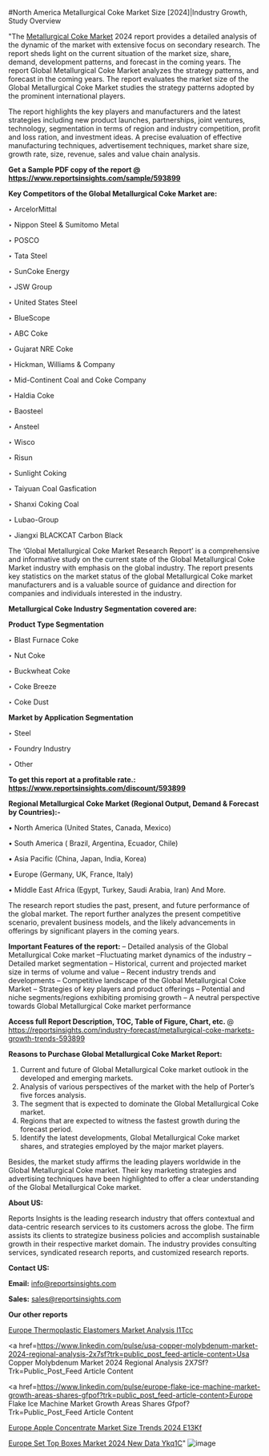 #North America Metallurgical Coke Market Size [2024]|Industry Growth, Study Overview

"The <a href=https://www.reportsinsights.com/sample/593899>Metallurgical Coke Market</a> 2024 report provides a detailed analysis of the dynamic of the market with extensive focus on secondary research. The report sheds light on the current situation of the market size, share, demand, development patterns, and forecast in the coming years. The report Global Metallurgical Coke Market analyzes the strategy patterns, and forecast in the coming years. The report evaluates the market size of the Global Metallurgical Coke Market studies the strategy patterns adopted by the prominent international players.

The report highlights the key players and manufacturers and the latest strategies including new product launches, partnerships, joint ventures, technology, segmentation in terms of region and industry competition, profit and loss ration, and investment ideas. A precise evaluation of effective manufacturing techniques, advertisement techniques, market share size, growth rate, size, revenue, sales and value chain analysis.

<strong>Get a Sample PDF copy of the report @ <a href=https://www.reportsinsights.com/sample/593899 style=color:#0000ff;>https://www.reportsinsights.com/sample/593899</a></strong>

<strong>Key Competitors of the Global Metallurgical Coke Market are:</strong>

‣ ArcelorMittal


‣ Nippon Steel & Sumitomo Metal


‣ POSCO


‣ Tata Steel


‣ SunCoke Energy


‣ JSW Group


‣ United States Steel


‣ BlueScope


‣ ABC Coke


‣ Gujarat NRE Coke


‣ Hickman, Williams & Company


‣ Mid-Continent Coal and Coke Company


‣ Haldia Coke


‣ Baosteel


‣ Ansteel


‣ Wisco


‣ Risun


‣ Sunlight Coking


‣ Taiyuan Coal Gasfication


‣ Shanxi Coking Coal


‣ Lubao-Group


‣ Jiangxi BLACKCAT Carbon Black

The ‘Global Metallurgical Coke Market Research Report’ is a comprehensive and informative study on the current state of the Global Metallurgical Coke Market industry with emphasis on the global industry. The report presents key statistics on the market status of the global Metallurgical Coke market manufacturers and is a valuable source of guidance and direction for companies and individuals interested in the industry.

<strong>Metallurgical Coke Industry Segmentation covered are:</strong>

<strong>Product Type Segmentation</strong>

‣    Blast Furnace Coke


‣ Nut Coke


‣ Buckwheat Coke


‣ Coke Breeze


‣ Coke Dust

<strong>Market by Application Segmentation</strong>

‣   Steel


‣ Foundry Industry


‣ Other

<strong>To get this report at a profitable rate.: <a href=https://www.reportsinsights.com/discount/593899 style=color:#0000ff;>https://www.reportsinsights.com/discount/593899</a></strong>

<strong>Regional Metallurgical Coke Market (Regional Output, Demand &amp; Forecast by Countries):-</strong>

• North America (United States, Canada, Mexico)

• South America ( Brazil, Argentina, Ecuador, Chile)

• Asia Pacific (China, Japan, India, Korea)

• Europe (Germany, UK, France, Italy)

• Middle East Africa (Egypt, Turkey, Saudi Arabia, Iran) And More.

The research report studies the past, present, and future performance of the global market. The report further analyzes the present competitive scenario, prevalent business models, and the likely advancements in offerings by significant players in the coming years.

<strong>Important Features of the report:</strong>
– Detailed analysis of the Global Metallurgical Coke market
–Fluctuating market dynamics of the industry
–Detailed market segmentation
– Historical, current and projected market size in terms of volume and value
– Recent industry trends and developments
– Competitive landscape of the Global Metallurgical Coke Market
– Strategies of key players and product offerings
– Potential and niche segments/regions exhibiting promising growth
– A neutral perspective towards Global Metallurgical Coke market performance

<strong>Access full Report Description, TOC, Table of Figure, Chart, etc. </strong>@   <a href=https://reportsinsights.com/industry-forecast/metallurgical-coke-markets-growth-trends-593899 style=color:#0000ff;>https://reportsinsights.com/industry-forecast/metallurgical-coke-markets-growth-trends-593899</a>

<strong>Reasons to Purchase Global Metallurgical Coke Market Report:</strong>
1. Current and future of Global Metallurgical Coke market outlook in the developed and emerging markets.
2. Analysis of various perspectives of the market with the help of Porter’s five forces analysis.
3. The segment that is expected to dominate the Global Metallurgical Coke market.
4. Regions that are expected to witness the fastest growth during the forecast period.
5. Identify the latest developments, Global Metallurgical Coke market shares, and strategies employed by the major market players.

Besides, the market study affirms the leading players worldwide in the Global Metallurgical Coke market. Their key marketing strategies and advertising techniques have been highlighted to offer a clear understanding of the Global Metallurgical Coke market.

<strong><strong>About US</strong>:</strong>

Reports Insights is the leading research industry that offers contextual and data-centric research services to its customers across the globe. The firm assists its clients to strategize business policies and accomplish sustainable growth in their respective market domain. The industry provides consulting services, syndicated research reports, and customized research reports.

<strong>Contact US:</strong>

<p class=><b>Email:</b> <a href=mailto:info@reportsinsights.com>info@reportsinsights.com</a></p>
<p class=><b>Sales:</b> <a href=mailto:sales@reportsinsights.com>sales@reportsinsights.com</a></p>

<strong>Our other reports</strong>

<a href=https://www.linkedin.com/pulse/europe-thermoplastic-elastomers-market-analysis-i1tcc/>Europe Thermoplastic Elastomers Market Analysis I1Tcc</a>

<a href=https://www.linkedin.com/pulse/usa-copper-molybdenum-market-2024-regional-analysis-2x7sf?trk=public_post_feed-article-content>Usa Copper Molybdenum Market 2024 Regional Analysis 2X7Sf?Trk=Public_Post_Feed Article Content</a>

<a href=https://www.linkedin.com/pulse/europe-flake-ice-machine-market-growth-areas-shares-gfpof?trk=public_post_feed-article-content>Europe Flake Ice Machine Market Growth Areas Shares Gfpof?Trk=Public_Post_Feed Article Content</a>

<a href=https://www.linkedin.com/pulse/europe-apple-concentrate-market-size-trends-2024-e13kf/>Europe Apple Concentrate Market Size Trends 2024 E13Kf</a>

<a href=https://www.linkedin.com/pulse/europe-set-top-boxes-market-2024-new-data-ykq1c/>Europe Set Top Boxes Market 2024 New Data Ykq1C</a>"
![image](https://github.com/ahaan12367/RIMarket24/assets/158471582/aa64e1d8-5c61-41e8-948c-196677ab7cee)
